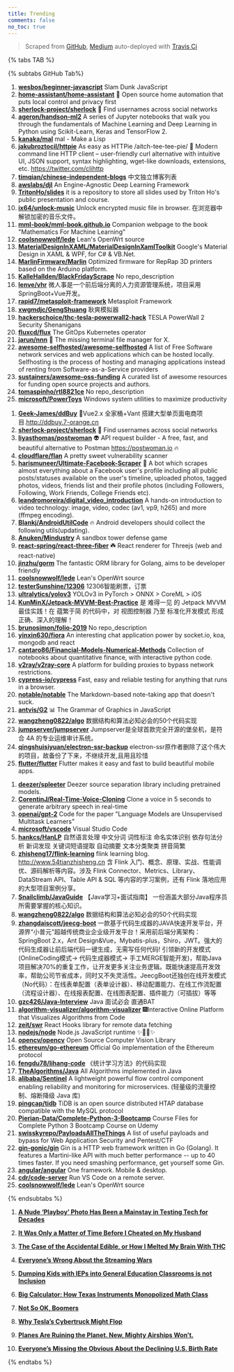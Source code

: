 ```yaml
---
title: Trending
comments: false
no_toc: true
---
```


> Scraped from [GitHub](https://github.com/trending), [Medium](https://medium.com/topic/popular)
auto-deployed with [Travis Ci](https://travis-ci.org/)

{% tabs TAB %}
<!-- tab GitHub -->
{% subtabs GitHub Tab%}
<!-- tab Daily -->
1. [**wesbos/beginner-javascript**](https://github.com/wesbos/beginner-javascript)
Slam Dunk JavaScript
2. [**home-assistant/home-assistant**](https://github.com/home-assistant/home-assistant)
🏡 Open source home automation that puts local control and privacy first
3. [**sherlock-project/sherlock**](https://github.com/sherlock-project/sherlock)
🔎 Find usernames across social networks
4. [**ageron/handson-ml2**](https://github.com/ageron/handson-ml2)
A series of Jupyter notebooks that walk you through the fundamentals of Machine Learning and Deep Learning in Python using Scikit-Learn, Keras and TensorFlow 2.
5. [**kanaka/mal**](https://github.com/kanaka/mal)
mal - Make a Lisp
6. [**jakubroztocil/httpie**](https://github.com/jakubroztocil/httpie)
As easy as HTTPie /aitch-tee-tee-pie/ 🥧 Modern command line HTTP client – user-friendly curl alternative with intuitive UI, JSON support, syntax highlighting, wget-like downloads, extensions, etc. https://twitter.com/clihttp
7. [**timqian/chinese-independent-blogs**](https://github.com/timqian/chinese-independent-blogs)
中文独立博客列表
8. [**awslabs/djl**](https://github.com/awslabs/djl)
An Engine-Agnostic Deep Learning Framework
9. [**TritonHo/slides**](https://github.com/TritonHo/slides)
it is a repository to store all slides used by Triton Ho's public presentation and course.
10. [**ix64/unlock-music**](https://github.com/ix64/unlock-music)
Unlock encrypted music file in browser. 在浏览器中解锁加密的音乐文件。
11. [**mml-book/mml-book.github.io**](https://github.com/mml-book/mml-book.github.io)
Companion webpage to the book "Mathematics For Machine Learning"
12. [**coolsnowwolf/lede**](https://github.com/coolsnowwolf/lede)
Lean's OpenWrt source
13. [**MaterialDesignInXAML/MaterialDesignInXamlToolkit**](https://github.com/MaterialDesignInXAML/MaterialDesignInXamlToolkit)
Google's Material Design in XAML & WPF, for C# & VB.Net.
14. [**MarlinFirmware/Marlin**](https://github.com/MarlinFirmware/Marlin)
Optimized firmware for RepRap 3D printers based on the Arduino platform.
15. [**KalleHallden/BlackFridayScrape**](https://github.com/KalleHallden/BlackFridayScrape)
No repo_description
16. [**lenve/vhr**](https://github.com/lenve/vhr)
微人事是一个前后端分离的人力资源管理系统，项目采用SpringBoot+Vue开发。
17. [**rapid7/metasploit-framework**](https://github.com/rapid7/metasploit-framework)
Metasploit Framework
18. [**xwgmdjc/GengShuang**](https://github.com/xwgmdjc/GengShuang)
耿爽模拟器
19. [**hackerschoice/thc-tesla-powerwall2-hack**](https://github.com/hackerschoice/thc-tesla-powerwall2-hack)
TESLA PowerWall 2 Security Shenanigans
20. [**fluxcd/flux**](https://github.com/fluxcd/flux)
The GitOps Kubernetes operator
21. [**jarun/nnn**](https://github.com/jarun/nnn)
🐬 The missing terminal file manager for X.
22. [**awesome-selfhosted/awesome-selfhosted**](https://github.com/awesome-selfhosted/awesome-selfhosted)
A list of Free Software network services and web applications which can be hosted locally. Selfhosting is the process of hosting and managing applications instead of renting from Software-as-a-Service providers
23. [**sustainers/awesome-oss-funding**](https://github.com/sustainers/awesome-oss-funding)
A curated list of awesome resources for funding open source projects and authors.
24. [**tomaspinho/rtl8821ce**](https://github.com/tomaspinho/rtl8821ce)
No repo_description
25. [**microsoft/PowerToys**](https://github.com/microsoft/PowerToys)
Windows system utilities to maximize productivity
<!-- endtab -->
<!-- tab Weekly -->
1. [**Geek-James/ddBuy**](https://github.com/Geek-James/ddBuy)
🎉Vue2.x 全家桶+Vant 搭建大型单页面电商项目.http://ddbuy.7-orange.cn
2. [**sherlock-project/sherlock**](https://github.com/sherlock-project/sherlock)
🔎 Find usernames across social networks
3. [**liyasthomas/postwoman**](https://github.com/liyasthomas/postwoman)
👽 API request builder - A free, fast, and beautiful alternative to Postman https://postwoman.io 🔥
4. [**cloudflare/flan**](https://github.com/cloudflare/flan)
A pretty sweet vulnerability scanner
5. [**harismuneer/Ultimate-Facebook-Scraper**](https://github.com/harismuneer/Ultimate-Facebook-Scraper)
🤖 A bot which scrapes almost everything about a Facebook user's profile including all public posts/statuses available on the user's timeline, uploaded photos, tagged photos, videos, friends list and their profile photos (including Followers, Following, Work Friends, College Friends etc).
6. [**leandromoreira/digital_video_introduction**](https://github.com/leandromoreira/digital_video_introduction)
A hands-on introduction to video technology: image, video, codec (av1, vp9, h265) and more (ffmpeg encoding).
7. [**Blankj/AndroidUtilCode**](https://github.com/Blankj/AndroidUtilCode)
🔥 Android developers should collect the following utils(updating).
8. [**Anuken/Mindustry**](https://github.com/Anuken/Mindustry)
A sandbox tower defense game
9. [**react-spring/react-three-fiber**](https://github.com/react-spring/react-three-fiber)
☘️ React renderer for Threejs (web and react-native)
10. [**jinzhu/gorm**](https://github.com/jinzhu/gorm)
The fantastic ORM library for Golang, aims to be developer friendly
11. [**coolsnowwolf/lede**](https://github.com/coolsnowwolf/lede)
Lean's OpenWrt source
12. [**testerSunshine/12306**](https://github.com/testerSunshine/12306)
12306智能刷票，订票
13. [**ultralytics/yolov3**](https://github.com/ultralytics/yolov3)
YOLOv3 in PyTorch > ONNX > CoreML > iOS
14. [**KunMinX/Jetpack-MVVM-Best-Practice**](https://github.com/KunMinX/Jetpack-MVVM-Best-Practice)
是 难得一见 的 Jetpack MVVM 最佳实践！在 蕴繁于简 的代码中，对 视图控制器 乃至 标准化开发模式 形成正确、深入的理解！
15. [**brunosimon/folio-2019**](https://github.com/brunosimon/folio-2019)
No repo_description
16. [**yinxin630/fiora**](https://github.com/yinxin630/fiora)
An interesting chat application power by socket.io, koa, mongodb and react
17. [**cantaro86/Financial-Models-Numerical-Methods**](https://github.com/cantaro86/Financial-Models-Numerical-Methods)
Collection of notebooks about quantitative finance, with interactive python code.
18. [**v2ray/v2ray-core**](https://github.com/v2ray/v2ray-core)
A platform for building proxies to bypass network restrictions.
19. [**cypress-io/cypress**](https://github.com/cypress-io/cypress)
Fast, easy and reliable testing for anything that runs in a browser.
20. [**notable/notable**](https://github.com/notable/notable)
The Markdown-based note-taking app that doesn't suck.
21. [**antvis/G2**](https://github.com/antvis/G2)
📊 The Grammar of Graphics in JavaScript
22. [**wangzheng0822/algo**](https://github.com/wangzheng0822/algo)
数据结构和算法必知必会的50个代码实现
23. [**jumpserver/jumpserver**](https://github.com/jumpserver/jumpserver)
Jumpserver是全球首款完全开源的堡垒机，是符合 4A 的专业运维审计系统。
24. [**qingshuisiyuan/electron-ssr-backup**](https://github.com/qingshuisiyuan/electron-ssr-backup)
electron-ssr原作者删除了这个伟大的项目，故备份了下来，不继续开发,且用且珍惜
25. [**flutter/flutter**](https://github.com/flutter/flutter)
Flutter makes it easy and fast to build beautiful mobile apps.
<!-- endtab -->
<!-- tab Monthly -->
1. [**deezer/spleeter**](https://github.com/deezer/spleeter)
Deezer source separation library including pretrained models.
2. [**CorentinJ/Real-Time-Voice-Cloning**](https://github.com/CorentinJ/Real-Time-Voice-Cloning)
Clone a voice in 5 seconds to generate arbitrary speech in real-time
3. [**openai/gpt-2**](https://github.com/openai/gpt-2)
Code for the paper "Language Models are Unsupervised Multitask Learners"
4. [**microsoft/vscode**](https://github.com/microsoft/vscode)
Visual Studio Code
5. [**hankcs/HanLP**](https://github.com/hankcs/HanLP)
自然语言处理 中文分词 词性标注 命名实体识别 依存句法分析 新词发现 关键词短语提取 自动摘要 文本分类聚类 拼音简繁
6. [**zhisheng17/flink-learning**](https://github.com/zhisheng17/flink-learning)
flink learning blog. http://www.54tianzhisheng.cn 含 Flink 入门、概念、原理、实战、性能调优、源码解析等内容。涉及 Flink Connector、Metrics、Library、DataStream API、Table API & SQL 等内容的学习案例，还有 Flink 落地应用的大型项目案例分享。
7. [**Snailclimb/JavaGuide**](https://github.com/Snailclimb/JavaGuide)
【Java学习+面试指南】 一份涵盖大部分Java程序员所需要掌握的核心知识。
8. [**wangzheng0822/algo**](https://github.com/wangzheng0822/algo)
数据结构和算法必知必会的50个代码实现
9. [**zhangdaiscott/jeecg-boot**](https://github.com/zhangdaiscott/jeecg-boot)
一款基于代码生成器的JAVA快速开发平台，开源界“小普元”超越传统商业企业级开发平台！采用前后端分离架构：SpringBoot 2.x，Ant Design&Vue，Mybatis-plus，Shiro，JWT。强大的代码生成器让前后端代码一键生成，无需写任何代码! 引领新的开发模式(OnlineCoding模式-> 代码生成器模式-> 手工MERGE智能开发)，帮助Java项目解决70%的重复工作，让开发更多关注业务逻辑。既能快速提高开发效率，帮助公司节省成本，同时又不失灵活性。JeecgBoot还独创在线开发模式（No代码）：在线表单配置（表单设计器）、移动配置能力、在线工作流配置（流程设计器）、在线报表配置、在线图表配置、插件能力（可插拔）等等
10. [**gzc426/Java-Interview**](https://github.com/gzc426/Java-Interview)
Java 面试必会 直通BAT
11. [**algorithm-visualizer/algorithm-visualizer**](https://github.com/algorithm-visualizer/algorithm-visualizer)
🎆Interactive Online Platform that Visualizes Algorithms from Code
12. [**zeit/swr**](https://github.com/zeit/swr)
React Hooks library for remote data fetching
13. [**nodejs/node**](https://github.com/nodejs/node)
Node.js JavaScript runtime ✨🐢🚀✨
14. [**opencv/opencv**](https://github.com/opencv/opencv)
Open Source Computer Vision Library
15. [**ethereum/go-ethereum**](https://github.com/ethereum/go-ethereum)
Official Go implementation of the Ethereum protocol
16. [**fengdu78/lihang-code**](https://github.com/fengdu78/lihang-code)
《统计学习方法》的代码实现
17. [**TheAlgorithms/Java**](https://github.com/TheAlgorithms/Java)
All Algorithms implemented in Java
18. [**alibaba/Sentinel**](https://github.com/alibaba/Sentinel)
A lightweight powerful flow control component enabling reliability and monitoring for microservices. (轻量级的流量控制、熔断降级 Java 库)
19. [**pingcap/tidb**](https://github.com/pingcap/tidb)
TiDB is an open source distributed HTAP database compatible with the MySQL protocol
20. [**Pierian-Data/Complete-Python-3-Bootcamp**](https://github.com/Pierian-Data/Complete-Python-3-Bootcamp)
Course Files for Complete Python 3 Bootcamp Course on Udemy
21. [**swisskyrepo/PayloadsAllTheThings**](https://github.com/swisskyrepo/PayloadsAllTheThings)
A list of useful payloads and bypass for Web Application Security and Pentest/CTF
22. [**gin-gonic/gin**](https://github.com/gin-gonic/gin)
Gin is a HTTP web framework written in Go (Golang). It features a Martini-like API with much better performance -- up to 40 times faster. If you need smashing performance, get yourself some Gin.
23. [**angular/angular**](https://github.com/angular/angular)
One framework. Mobile & desktop.
24. [**cdr/code-server**](https://github.com/cdr/code-server)
Run VS Code on a remote server.
25. [**coolsnowwolf/lede**](https://github.com/coolsnowwolf/lede)
Lean's OpenWrt source
<!-- endtab -->
{% endsubtabs %}
<!-- endtab --><!-- tab Medium -->
1. [**A Nude ‘Playboy’ Photo Has Been a Mainstay in Testing Tech for Decades**](https://onezero.medium.com/a-nude-playboy-photo-has-been-a-mainstay-in-testing-tech-for-decades-b8cdb434dce1?source=topic_page---------------------------20)

2. [**It Was Only a Matter of Time Before I Cheated on My Husband**](https://psiloveyou.xyz/it-was-only-a-matter-of-time-before-i-cheated-on-my-husband-1d596e0b635c?source=topic_page---------0------------------1)

3. [**The Case of the Accidental Edible, or How I Melted My Brain With THC**](https://gen.medium.com/the-case-of-the-accidental-edible-or-how-i-melted-my-brain-with-thc-d669038d9ec9?source=topic_page---------1------------------1)

4. [**Everyone’s Wrong About the Streaming Wars**](https://onezero.medium.com/everyones-wrong-about-the-streaming-wars-95f1eb717a90?source=topic_page---------2------------------1)

5. [**Dumping Kids with IEPs into General Education Classrooms is not Inclusion**](https://medium.com/age-of-awareness/dumping-kids-with-ieps-into-general-education-classrooms-is-not-inclusion-2874f0f657c1?source=topic_page---------4------------------1)

6. [**Big Calculator: How Texas Instruments Monopolized Math Class**](https://gen.medium.com/big-calculator-how-texas-instruments-monopolized-math-class-67ee165045dc?source=topic_page---------5------------------1)

7. [**Not So OK, Boomers**](https://medium.com/pulpmag/not-so-ok-boomers-86d51b7d20?source=topic_page---------6------------------1)

8. [**Why Tesla’s Cybertruck Might Flop**](https://onezero.medium.com/why-teslas-cybertruck-might-flop-58284683e781?source=topic_page---------7------------------1)

9. [**Planes Are Ruining the Planet. New, Mighty Airships Won’t.**](https://onezero.medium.com/planes-are-ruining-the-planet-new-mighty-airships-wont-d8eb39418acc?source=topic_page---------8------------------1)

10. [**Everyone’s Missing the Obvious About the Declining U.S. Birth Rate**](https://gen.medium.com/everyones-missing-the-obvious-when-it-comes-to-the-declining-u-s-birth-rate-679abebb854b?source=topic_page---------9------------------1)

<!-- endtab -->
{% endtabs %}
